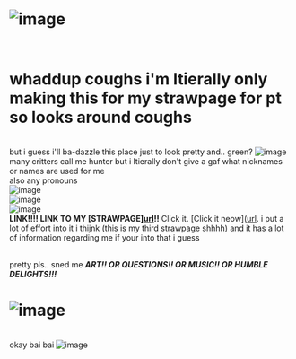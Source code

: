 # ![image](https://github.com/user-attachments/assets/3a3b14dd-5bf4-43c6-a407-c71922eb1af2)
# <br> whaddup coughs i'm ltierally only making this for my strawpage for pt so looks around coughs 
<br> but i guess i'll ba-dazzle this place just to look pretty and.. green? ![image](https://github.com/user-attachments/assets/0a2a9730-69ef-4b06-94e9-3d8c137d3d02)
<br> many critters call me hunter but i ltierally don't give a gaf what nicknames or names are used for me
<br> also any pronouns
<br> ![image](https://github.com/user-attachments/assets/5992c7d1-886d-4872-b5e4-7e585115c7a3)
<br> ![image](https://github.com/user-attachments/assets/8dacf69b-3333-445a-ba15-7f799aa2617d)
<br> ![image](https://github.com/user-attachments/assets/5992c7d1-886d-4872-b5e4-7e585115c7a3)
<br> **LINK!!!! LINK TO MY [STRAWPAGE][url](https://rhymefield.straw.page/)!!** Click it. [Click it neow]([url](https://rhymefield.straw.page/). i put a lot of effort into it i thijnk (this is my third strawpage shhhh) and it has a lot of information regarding me if your into that i guess

<br> pretty pls.. sned me **_ART!! OR QUESTIONS!! OR MUSIC!! OR HUMBLE DELIGHTS!!!_**
# ![image](https://github.com/user-attachments/assets/3a3b14dd-5bf4-43c6-a407-c71922eb1af2)


<br> okay bai bai ![image](https://github.com/user-attachments/assets/90ae58bb-87ae-407a-8610-f74451eff5d7)


